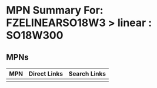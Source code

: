 



# MPN Summary For: FZELINEARSO18W3 > linear : SO18W300

## MPNs
  

|MPN|Direct Links|Search Links|
| :--- | :--- | :--- |
||||
